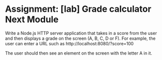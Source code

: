 <h1>Assignment: [lab] Grade calculator Next Module</h1>

Write a Node.js HTTP server application that takes in a score from the user and then displays a grade on the screen (A, B, C, D or F). For example, the user can enter a URL such as http://localhost:8080/?score=100

The user should then see an element on the screen with the letter A in it.

